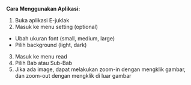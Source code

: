 __Cara Menggunakan Aplikasi:__

1. Buka aplikasi E-juklak
2. Masuk ke menu setting (optional)
  - Ubah ukuran font (small, medium, large)
  - Pilih background (light, dark)
3. Masuk ke menu read
4. Pilih Bab atau Sub-Bab
5. Jika ada image, dapat melakukan zoom-in dengan mengklik gambar, dan zoom-out dengan mengklik di luar gambar

